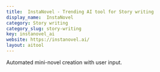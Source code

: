 ```yaml
---
title:  InstaNovel - Trending AI tool for Story writing
display_name:  InstaNovel
category: Story writing
category_slug: story-writing
key: instanovel_ai
website: https://instanovel.ai/
layout: aitool
---
```


Automated mini-novel creation with user input.
